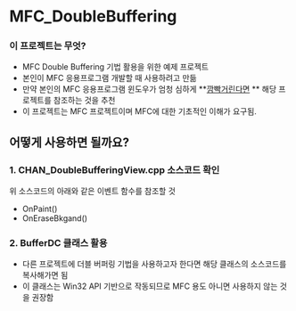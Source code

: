 # MFC_DoubleBuffering

### 이 프로젝트는 무엇? 
- MFC Double Buffering 기법 활용을 위한 예제 프로젝트
- 본인이 MFC 응용프로그램 개발할 때 사용하려고 만듦
- 만약 본인의 MFC 응용프로그램 윈도우가 엄청 심하게 **<ins>깜빡거린다면</ins> ** 해당 프로젝트를 참조하는 것을 추천
- 이 프로젝트는 MFC 프로젝트이며 MFC에 대한 기초적인 이해가 요구됨.

## 어떻게 사용하면 될까요?

### 1. CHAN_DoubleBufferingView.cpp 소스코드 확인 
위 소스코드의 아래와 같은 이벤트 함수를 참조할 것 
- OnPaint()
- OnEraseBkgand()

### 2. BufferDC 클래스 활용 
- 다른 프로젝트에 더블 버퍼링 기법을 사용하고자 한다면 해당 클래스의 소스코드를 복사해가면 됨
- 이 클래스는 Win32 API 기반으로 작동되므로 MFC 용도 아니면 사용하지 않는 것을 권장함
